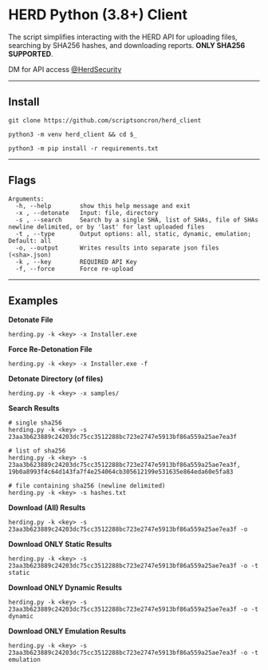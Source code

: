 # HERD Python (3.8+) Client

The script simplifies interacting with the HERD API for uploading files, searching by SHA256 hashes, and downloading reports. **ONLY SHA256 SUPPORTED**.

DM for API access [@HerdSecurity](https://twitter.com/HerdSecurity)

---
## Install
```
git clone https://github.com/scriptsoncron/herd_client

python3 -m venv herd_client && cd $_

python3 -m pip install -r requirements.txt
```
---
## Flags
```
Arguments:
  -h, --help        show this help message and exit
  -x , --detonate   Input: file, directory
  -s , --search     Search by a single SHA, list of SHAs, file of SHAs newline delimited, or by 'last' for last uploaded files
  -t , --type       Output options: all, static, dynamic, emulation; Default: all
  -o, --output      Writes results into separate json files (<sha>.json)
  -k , --key        REQUIRED API Key
  -f, --force       Force re-upload
```
---

## Examples
**Detonate File**
```
herding.py -k <key> -x Installer.exe
```

**Force Re-Detonation File**
```
herding.py -k <key> -x Installer.exe -f
```

**Detonate Directory (of files)**
```
herding.py -k <key> -x samples/ 
```

**Search Results**
```
# single sha256
herding.py -k <key> -s 23aa3b623889c24203dc75cc3512288bc723e2747e5913bf86a559a25ae7ea3f

# list of sha256
herding.py -k <key> -s 23aa3b623889c24203dc75cc3512288bc723e2747e5913bf86a559a25ae7ea3f, 19b0a8993f4c64d143fa7f4e254064cb305612199e531635e864eda60e5fa83

# file containing sha256 (newline delimited)
herding.py -k <key> -s hashes.txt
```

**Download (All) Results**
```
herding.py -k <key> -s 23aa3b623889c24203dc75cc3512288bc723e2747e5913bf86a559a25ae7ea3f -o
```

**Download ONLY Static Results**
```
herding.py -k <key> -s 23aa3b623889c24203dc75cc3512288bc723e2747e5913bf86a559a25ae7ea3f -o -t static
```

**Download ONLY Dynamic Results**
```
herding.py -k <key> -s 23aa3b623889c24203dc75cc3512288bc723e2747e5913bf86a559a25ae7ea3f -o -t dynamic
```

**Download ONLY Emulation Results**
```
herding.py -k <key> -s 23aa3b623889c24203dc75cc3512288bc723e2747e5913bf86a559a25ae7ea3f -o -t emulation
```
